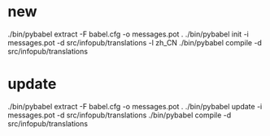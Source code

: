 # new
./bin/pybabel extract -F babel.cfg -o messages.pot .
./bin/pybabel init -i messages.pot -d src/infopub/translations -l zh_CN
./bin/pybabel compile -d src/infopub/translations

# update
./bin/pybabel extract -F babel.cfg -o messages.pot .
./bin/pybabel update -i messages.pot -d src/infopub/translations
./bin/pybabel compile -d src/infopub/translations